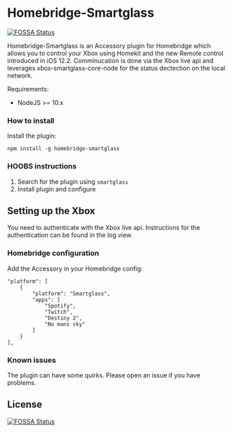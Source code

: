 # Homebridge-Smartglass
[![FOSSA Status](https://app.fossa.io/api/projects/git%2Bgithub.com%2Funknownskl%2Fhomebridge-smartglass.svg?type=shield)](https://app.fossa.io/projects/git%2Bgithub.com%2Funknownskl%2Fhomebridge-smartglass?ref=badge_shield)


Homebridge-Smartglass is an Accessory plugin for Homebridge which allows you to control your Xbox using Homekit and the new Remote control introduced in iOS 12.2.
Comminucation is done via the Xbox live api and leverages xbox-smartglass-core-node for the status dectection on the local network.

Requirements:
- NodeJS >= 10.x

### How to install

Install the plugin:

    npm install -g homebridge-smartglass

### HOOBS instructions

1. Search for the plugin using `smartglass`
2. Install plugin and configure

## Setting up the Xbox

You need to authenticate with the Xbox live api. Instructions for the authentication can be found in the log view.

### Homebridge configuration

Add the Accessory in your Homebridge config:

    "platform": [
        {
            "platform": "Smartglass",
            "apps": [
                "Spotify",
                "Twitch",
                "Destiny 2",
                "No mans sky"
            ]
        }
    ],


### Known issues

The plugin can have some quirks. Please open an issue if you have problems.


## License
[![FOSSA Status](https://app.fossa.io/api/projects/git%2Bgithub.com%2Funknownskl%2Fhomebridge-smartglass.svg?type=large)](https://app.fossa.io/projects/git%2Bgithub.com%2Funknownskl%2Fhomebridge-smartglass?ref=badge_large)
